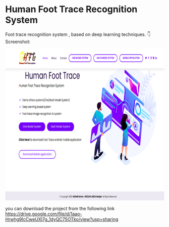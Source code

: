 # Human Foot Trace Recognition System
Foot trace recognition system , based on deep learning techniques.
:point_down: Screenshot:
<p align="center">
  <img src="https://github.com/REZZAGLOBZANadjah/FootSystem/blob/master/home.png" height="480px" alt="">
</p>


you can download the project from the following link 
https://drive.google.com/file/d/1aao-Hrwhg9IcCweUXl7g_1dyQC75OTko/view?usp=sharing
